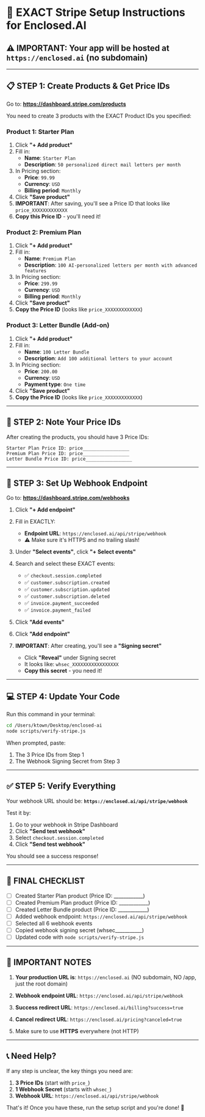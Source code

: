# 🚀 EXACT Stripe Setup Instructions for Enclosed.AI

## ⚠️ IMPORTANT: Your app will be hosted at `https://enclosed.ai` (no subdomain)

---

## 📋 STEP 1: Create Products & Get Price IDs

Go to: **https://dashboard.stripe.com/products**

You need to create 3 products with the EXACT Product IDs you specified:

### Product 1: Starter Plan
1. Click **"+ Add product"**
2. Fill in:
   - **Name**: `Starter Plan`
   - **Description**: `50 personalized direct mail letters per month`
3. In Pricing section:
   - **Price**: `99.99`
   - **Currency**: `USD`
   - **Billing period**: `Monthly`
4. Click **"Save product"**
5. **IMPORTANT**: After saving, you'll see a Price ID that looks like `price_XXXXXXXXXXXXX`
6. **Copy this Price ID** - you'll need it!

### Product 2: Premium Plan
1. Click **"+ Add product"**
2. Fill in:
   - **Name**: `Premium Plan`
   - **Description**: `100 AI-personalized letters per month with advanced features`
3. In Pricing section:
   - **Price**: `299.99`
   - **Currency**: `USD`
   - **Billing period**: `Monthly`
4. Click **"Save product"**
5. **Copy the Price ID** (looks like `price_XXXXXXXXXXXXX`)

### Product 3: Letter Bundle (Add-on)
1. Click **"+ Add product"**
2. Fill in:
   - **Name**: `100 Letter Bundle`
   - **Description**: `Add 100 additional letters to your account`
3. In Pricing section:
   - **Price**: `200.00`
   - **Currency**: `USD`
   - **Payment type**: `One time`
4. Click **"Save product"**
5. **Copy the Price ID** (looks like `price_XXXXXXXXXXXXX`)

---

## 📝 STEP 2: Note Your Price IDs

After creating the products, you should have 3 Price IDs:

```
Starter Plan Price ID: price_________________
Premium Plan Price ID: price_________________
Letter Bundle Price ID: price_________________
```

---

## 🔗 STEP 3: Set Up Webhook Endpoint

Go to: **https://dashboard.stripe.com/webhooks**

1. Click **"+ Add endpoint"**

2. Fill in EXACTLY:
   - **Endpoint URL**: `https://enclosed.ai/api/stripe/webhook`
   - ⚠️ Make sure it's HTTPS and no trailing slash!

3. Under **"Select events"**, click **"+ Select events"**

4. Search and select these EXACT events:
   - ✅ `checkout.session.completed`
   - ✅ `customer.subscription.created`
   - ✅ `customer.subscription.updated`
   - ✅ `customer.subscription.deleted`
   - ✅ `invoice.payment_succeeded`
   - ✅ `invoice.payment_failed`

5. Click **"Add events"**

6. Click **"Add endpoint"**

7. **IMPORTANT**: After creating, you'll see a **"Signing secret"**
   - Click **"Reveal"** under Signing secret
   - It looks like: `whsec_XXXXXXXXXXXXXXXXX`
   - **Copy this secret** - you need it!

---

## 💻 STEP 4: Update Your Code

Run this command in your terminal:

```bash
cd /Users/ktown/Desktop/enclosed-ai
node scripts/verify-stripe.js
```

When prompted, paste:
1. The 3 Price IDs from Step 1
2. The Webhook Signing Secret from Step 3

---

## ✅ STEP 5: Verify Everything

Your webhook URL should be: **`https://enclosed.ai/api/stripe/webhook`**

Test it by:
1. Go to your webhook in Stripe Dashboard
2. Click **"Send test webhook"**
3. Select `checkout.session.completed`
4. Click **"Send test webhook"**

You should see a success response!

---

## 🎯 FINAL CHECKLIST

- [ ] Created Starter Plan product (Price ID: ____________)
- [ ] Created Premium Plan product (Price ID: ____________)
- [ ] Created Letter Bundle product (Price ID: ____________)
- [ ] Added webhook endpoint: `https://enclosed.ai/api/stripe/webhook`
- [ ] Selected all 6 webhook events
- [ ] Copied webhook signing secret (whsec___________)
- [ ] Updated code with `node scripts/verify-stripe.js`

---

## 🚨 IMPORTANT NOTES

1. **Your production URL is**: `https://enclosed.ai` (NO subdomain, NO /app, just the root domain)

2. **Webhook endpoint URL**: `https://enclosed.ai/api/stripe/webhook`

3. **Success redirect URL**: `https://enclosed.ai/billing?success=true`

4. **Cancel redirect URL**: `https://enclosed.ai/pricing?canceled=true`

5. Make sure to use **HTTPS** everywhere (not HTTP)

---

## 📞 Need Help?

If any step is unclear, the key things you need are:

1. **3 Price IDs** (start with `price_`)
2. **1 Webhook Secret** (starts with `whsec_`)
3. **Webhook URL**: `https://enclosed.ai/api/stripe/webhook`

That's it! Once you have these, run the setup script and you're done! 🎉